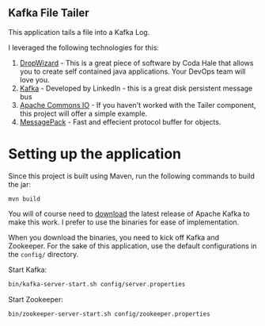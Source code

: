 Kafka File Tailer
-----------------

This application tails a file into a Kafka Log.

I leveraged the following technologies for this:

1. [DropWizard](http://dropwizard.codahale.com/) - This is a great piece of software by Coda Hale that allows you to create self contained java applications. Your DevOps team will love you.
2. [Kafka](https://kafka.apache.org/) - Developed by LinkedIn - this is a great disk persistent message bus
3. [Apache Commons IO](http://commons.apache.org/proper/commons-io/) - If you haven't worked with the Tailer component, this project will offer a simple example.
4. [MessagePack](http://msgpack.org/) - Fast and effecient protocol buffer for objects. 


Setting up the application
==========================

Since this project is built using Maven, run the following commands to build the jar:

```
mvn build
```

You will of course need to [download](http://kafka.apache.org/downloads.html) the latest release of Apache Kafka to make this work. I prefer to use the binaries for ease of implementation.

When you download the binaries, you need to kick off Kafka and Zookeeper. For the sake of this application, use the default configurations in the `config/` directory.

Start Kafka:
```bash
bin/kafka-server-start.sh config/server.properties
```

Start Zookeeper:
```bash
bin/zookeeper-server-start.sh config/zookeeper.properties
```
